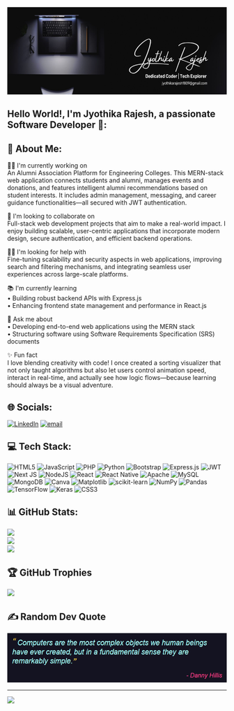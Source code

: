 <div align="left">
  <img height="200" src="https://github.com/jyothika1803/jyothika1803/blob/main/l3.jpg"  />
</div>

## Hello World!, I'm Jyothika Rajesh, a passionate Software Developer 👋:

## 💫 About Me:
👩‍💻 I'm currently working on<br>An Alumni Association Platform for Engineering Colleges. This MERN-stack web application connects students and alumni, manages events and donations, and features intelligent alumni recommendations based on student interests. It includes admin management, messaging, and career guidance functionalities—all secured with JWT authentication.<br>

🤝 I'm looking to collaborate on<br>Full-stack web development projects that aim to make a real-world impact. I enjoy building scalable, user-centric applications that incorporate modern design, secure authentication, and efficient backend operations.<br>

🙋‍♀️ I'm looking for help with<br>Fine-tuning scalability and security aspects in web applications, improving search and filtering mechanisms, and integrating seamless user experiences across large-scale platforms.<br>

📚 I'm currently learning<br>• Building robust backend APIs with Express.js<br>• Enhancing frontend state management and performance in React.js<br>

💬 Ask me about<br>• Developing end-to-end web applications using the MERN stack<br>• Structuring software using Software Requirements Specification (SRS) documents<br>

✨ Fun fact<br>I love blending creativity with code! I once created a sorting visualizer that not only taught algorithms but also let users control animation speed, interact in real-time, and actually see how logic flows—because learning should always be a visual adventure.


## 🌐 Socials:
[![LinkedIn](https://img.shields.io/badge/LinkedIn-%230077B5.svg?logo=linkedin&logoColor=white)](https://linkedin.com/in/https://www.linkedin.com/in/jyothika-rajesh-176b13267/) [![email](https://img.shields.io/badge/Email-D14836?logo=gmail&logoColor=white)](mailto:jyothikarajesh1809@gmail.com) 

## 💻 Tech Stack:
![HTML5](https://img.shields.io/badge/html5-%23E34F26.svg?style=for-the-badge&logo=html5&logoColor=white) ![JavaScript](https://img.shields.io/badge/javascript-%23323330.svg?style=for-the-badge&logo=javascript&logoColor=%23F7DF1E) ![PHP](https://img.shields.io/badge/php-%23777BB4.svg?style=for-the-badge&logo=php&logoColor=white) ![Python](https://img.shields.io/badge/python-3670A0?style=for-the-badge&logo=python&logoColor=ffdd54) ![Bootstrap](https://img.shields.io/badge/bootstrap-%238511FA.svg?style=for-the-badge&logo=bootstrap&logoColor=white) ![Express.js](https://img.shields.io/badge/express.js-%23404d59.svg?style=for-the-badge&logo=express&logoColor=%2361DAFB) ![JWT](https://img.shields.io/badge/JWT-black?style=for-the-badge&logo=JSON%20web%20tokens) ![Next JS](https://img.shields.io/badge/Next-black?style=for-the-badge&logo=next.js&logoColor=white) ![NodeJS](https://img.shields.io/badge/node.js-6DA55F?style=for-the-badge&logo=node.js&logoColor=white) ![React](https://img.shields.io/badge/react-%2320232a.svg?style=for-the-badge&logo=react&logoColor=%2361DAFB) ![React Native](https://img.shields.io/badge/react_native-%2320232a.svg?style=for-the-badge&logo=react&logoColor=%2361DAFB) ![Apache](https://img.shields.io/badge/apache-%23D42029.svg?style=for-the-badge&logo=apache&logoColor=white) ![MySQL](https://img.shields.io/badge/mysql-4479A1.svg?style=for-the-badge&logo=mysql&logoColor=white) ![MongoDB](https://img.shields.io/badge/MongoDB-%234ea94b.svg?style=for-the-badge&logo=mongodb&logoColor=white) ![Canva](https://img.shields.io/badge/Canva-%2300C4CC.svg?style=for-the-badge&logo=Canva&logoColor=white) ![Matplotlib](https://img.shields.io/badge/Matplotlib-%23ffffff.svg?style=for-the-badge&logo=Matplotlib&logoColor=black) ![scikit-learn](https://img.shields.io/badge/scikit--learn-%23F7931E.svg?style=for-the-badge&logo=scikit-learn&logoColor=white) ![NumPy](https://img.shields.io/badge/numpy-%23013243.svg?style=for-the-badge&logo=numpy&logoColor=white) ![Pandas](https://img.shields.io/badge/pandas-%23150458.svg?style=for-the-badge&logo=pandas&logoColor=white) ![TensorFlow](https://img.shields.io/badge/TensorFlow-%23FF6F00.svg?style=for-the-badge&logo=TensorFlow&logoColor=white) ![Keras](https://img.shields.io/badge/Keras-%23D00000.svg?style=for-the-badge&logo=Keras&logoColor=white) ![CSS3](https://img.shields.io/badge/css3-%231572B6.svg?style=for-the-badge&logo=css3&logoColor=white)
## 📊 GitHub Stats:
![](https://github-readme-stats.vercel.app/api?username=jyothika1803&theme=dark&hide_border=false&include_all_commits=false&count_private=false)<br/>
![](https://nirzak-streak-stats.vercel.app/?user=jyothika1803&theme=dark&hide_border=false)<br/>
![](https://github-readme-stats.vercel.app/api/top-langs/?username=jyothika1803&theme=dark&hide_border=false&include_all_commits=false&count_private=false&layout=compact)

## 🏆 GitHub Trophies
![](https://github-profile-trophy.vercel.app/?username=jyothika1803&theme=radical&no-frame=false&no-bg=true&margin-w=4)

## ✍️ Random Dev Quote

![Dev Quote](https://github.com/jyothika1803/jyothika1803/blob/main/Screenshot%202025-04-19%20011042.png)

---
[![](https://visitcount.itsvg.in/api?id=jyothika1803&icon=0&color=0)](https://visitcount.itsvg.in)
